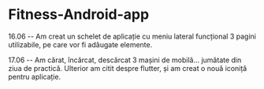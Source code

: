 # Fitness-Android-app

16.06 -- Am creat un schelet de aplicație cu meniu lateral funcțional
		3 pagini utilizabile, pe care vor fi adăugate elemente.
		
17.06 -- Am cărat, încărcat, descărcat 3 mașini de mobilă... jumătate din ziua de practică.
		Ulterior am citit despre flutter, și am creat o nouă iconiță pentru aplicație.
